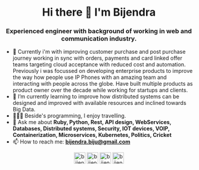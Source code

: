 <h1 align="center">Hi there 👋 I'm Bijendra</h1>
<h3 align="center">Experienced engineer with background of working in web and communication industry.</h3>

- 🔭 Currently i'm with improving customer purchase and post purchase journey working in sync with orders, payments and card linked offer teams targeting cloud acceptance with reduced cost and automation. Previously i was focussed on developing enterprise products to improve the way how people use IP Phones with an amazing team and interacting with people across the globe. Have built multiple products as product owner over the decade while working for startups and clients.
- 🌱 I’m currently learning to improve how distributed systems can be designed and improved with available resources and inclined towards Big Data. 
- 👨🏽‍💻 Beside's programming, I enjoy travelling.
- 💬 Ask me about **Ruby, Python, Rest, API design, WebServices, Databases, Distributed systems, Security, IOT devices, VOIP, Containerization, Microservices, Kubernetes, Politics, Cricket**
- 📫 How to reach me: **bijendra.biju@gmail.com**
<p align="center"> 
<a href="https://twitter.com/bijendrakr" target="blank"><img align="center" src="https://cdn.jsdelivr.net/npm/simple-icons@3.0.1/icons/twitter.svg" alt="bijendrakr" height="30" width="30" /></a>
<a href="https://linkedin.com/in/bijendrakr" target="blank"><img align="center" src="https://cdn.jsdelivr.net/npm/simple-icons@3.0.1/icons/linkedin.svg" alt="bijendrakr" height="30" width="30" /></a>
<a href="https://stackoverflow.com/users/599989/bijendra" target="blank"><img align="center" src="https://github.com/StackExchange.png?" alt="bijendra" height="30" width="30" /></a>
<a href="https://ecrashed.blogspot.com" target="blank"><img align="center" src="https://www.blogger.com/img/logo_blogger_40px.png" alt="bijendra blog" height="30" width="30" /></a>
</p>
